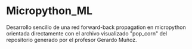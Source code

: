 # Micropython_ML
Desarrollo sencillo de una red forward-back propagation en micropython orientada directamente con el archivo visualizado "pop_corn" del repositorio generado por el profesor Gerardo Muñoz.
